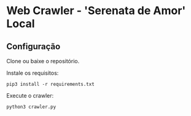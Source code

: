 # Web Crawler - 'Serenata de Amor' Local

## Configuração

Clone ou baixe o repositório.

Instale os requisitos:

```
pip3 install -r requirements.txt
```

Execute o crawler:

```
python3 crawler.py
```
